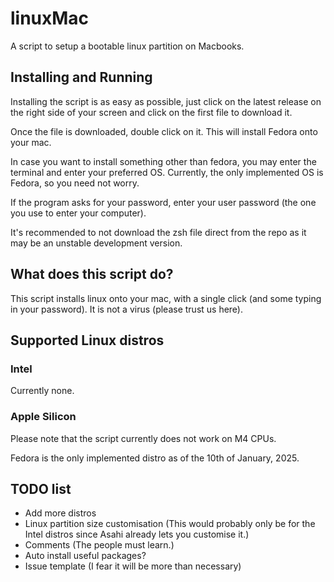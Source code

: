 # linuxMac
A script to setup a bootable linux partition on Macbooks.

## Installing and Running
Installing the script is as easy as possible, just click on the latest release on the right side of your screen and click on the first file to download it.

Once the file is downloaded, double click on it. This will install Fedora onto your mac.

In case you want to install something other than fedora, you may enter the terminal and enter your preferred OS. Currently, the only implemented OS is Fedora, so you need not worry.

If the program asks for your password, enter your user password (the one you use to enter your computer).

It's recommended to not download the zsh file direct from the repo as it may be an unstable development version.

## What does this script do?
This script installs linux onto your mac, with a single click (and some typing in your password). It is not a virus (please trust us here).

## Supported Linux distros
### Intel
Currently none.
### Apple Silicon
Please note that the script currently does not work on M4 CPUs.

Fedora is the only implemented distro as of the 10th of January, 2025.


## TODO list
- Add more distros
- Linux partition size customisation (This would probably only be for the Intel distros since Asahi already lets you customise it.)
- Comments (The people must learn.)
- Auto install useful packages?
- Issue template (I fear it will be more than necessary)
